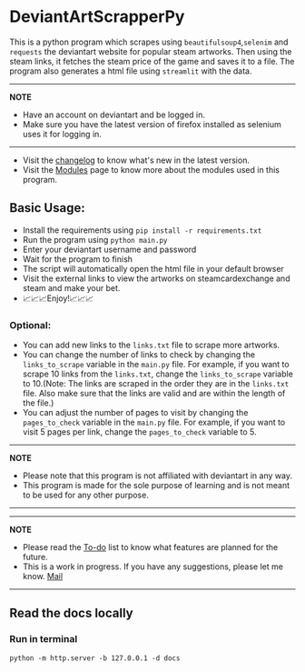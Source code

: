 # DeviantArtScrapperPy

This is a python program which scrapes using `beautifulsoup4`,`selenim` and `requests` the deviantart website for popular steam artworks.
Then using the steam links, it fetches the steam price of the game and saves it to a file.
The program also generates a html file using `streamlit` with the data.

---
**NOTE**
- Have an account on deviantart and be logged in.
- Make sure you have the latest version of firefox installed as selenium uses it for logging in.
---
- Visit the [changelog](https://rakshith111.github.io/DeviantArtScrapperPy/changelog.html) to know what's new in the latest version.
- Visit the [Modules](https://rakshith111.github.io/DeviantArtScrapperPy/Modules.html) page to know more about the modules used in this program.
## Basic Usage:

- Install the requirements using `pip install -r requirements.txt`
- Run the program using `python main.py`
- Enter your deviantart username and password
- Wait for the program to finish
- The script will automatically open the html file in your default browser
- Visit the external links to view the artworks on steamcardexchange and steam and make your bet.
- 📈📈📈Enjoy!📈📈📈

### Optional:

- You can add new links to the `links.txt` file to scrape more artworks.
- You can change the number of links to check by changing the `links_to_scrape` variable in the `main.py` file. For example, if you want to scrape 10 links from the `links.txt`, change the `links_to_scrape` variable to 10.(Note: The links are scraped in the order they are in the `links.txt` file. Also make sure that the links are valid and are within the length of the file.)
- You can adjust the number of pages to visit by changing the `pages_to_check` variable in the `main.py` file. For example, if you want to visit 5 pages per link, change the `pages_to_check` variable to 5.


---
**NOTE**
- Please note that this program is not affiliated with deviantart in any way.
- This program is made for the sole purpose of learning and is not meant to be used for any other purpose.
---

---
**NOTE**
- Please read the [To-do](https://rakshith111.github.io/DeviantArtScrapperPy/To-do.html) list to know what features are planned for the future.
- This is a work in progress. If you have any suggestions, please let me know.
[Mail](mailto:rakshithbabu111@gmail.com)
---


## Read the docs locally
### Run in terminal
<code>python -m http.server -b 127.0.0.1 -d docs </code>

